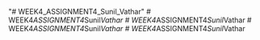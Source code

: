 "# WEEK4_ASSIGNMENT4_Sunil_Vathar" 
#   W E E K 4 _ A S S I G N M E N T 4 _ S u n i l _ V a t h a r  
 #   W E E K 4 _ A S S I G N M E N T 4 _ S u n i l _ V a t h a r  
 #   W E E K 4 _ A S S I G N M E N T 4 _ S u n i l _ V a t h a r  
 #   W E E K 4 _ A S S I G N M E N T 4 _ S u n i l _ V a t h a r  
 
